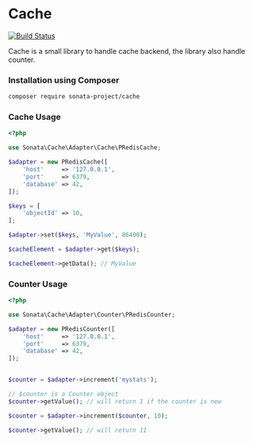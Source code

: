 Cache
=====

[![Build Status](https://secure.travis-ci.org/sonata-project/cache.png)](https://secure.travis-ci.org/#!/sonata-project/cache)

Cache is a small library to handle cache backend, the library also handle counter.

### Installation using Composer

```bash
composer require sonata-project/cache
```

### Cache Usage

```php
<?php

use Sonata\Cache\Adapter\Cache\PRedisCache;

$adapter = new PRedisCache([
    'host'     => '127.0.0.1',
    'port'     => 6379,
    'database' => 42,
]);

$keys = [
    'objectId' => 10,
];

$adapter->set($keys, 'MyValue', 86400);

$cacheElement = $adapter->get($keys);

$cacheElement->getData(); // MyValue

```

### Counter Usage

```php
<?php

use Sonata\Cache\Adapter\Counter\PRedisCounter;

$adapter = new PRedisCounter([
    'host'     => '127.0.0.1',
    'port'     => 6379,
    'database' => 42,
]);


$counter = $adapter->increment('mystats');

// $counter is a Counter object
$counter->getValue(); // will return 1 if the counter is new

$counter = $adapter->increment($counter, 10);

$counter->getValue(); // will return 11

```
